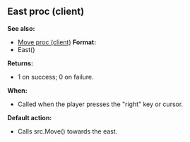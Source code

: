 ## East proc (client)
**See also:**
+   [Move proc (client)](/ref/client/proc/Move.md) <!-- -->
**Format:**
+   East()
<!-- -->
**Returns:**
+   1 on success; 0 on failure.
<!-- -->
**When:**
+   Called when the player presses the \"right\" key or cursor.
<!-- -->
**Default action:**
+   Calls src.Move() towards the east.
